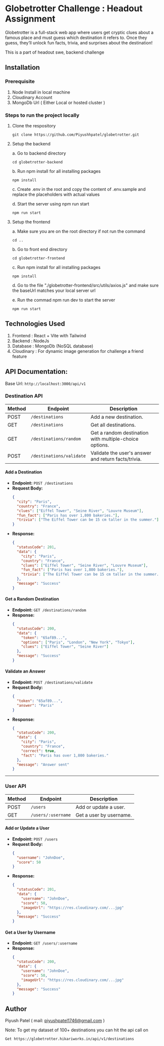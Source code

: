 # Globetrotter Challenge : Headout Assignment

Globetrotter is a full-stack web app where users get cryptic clues about a famous place and must guess which destination it refers to. Once they guess, they’ll unlock fun facts, trivia, and surprises about the destination!

This is a part of headout swe, backend challenge

## Installation

### Prerequisite

1. Node Install in local machine
2. Cloudinary Account
3. MongoDb Url ( Either Local or hosted cluster )

### Steps to run the project locally

1.  Clone the respository

    ```
    git clone https://github.com/Piyushhpatel/globetrotter.git
    ```

2.  Setup the backend

    a. Go to backend directory

        cd globetrotter-backend

    b. Run npm install for all installing packages

        npm install

    c. Create .env in the root and copy the content of .env.sample and replace the placeholders with actual values

    d. Start the server using npm run start

        npm run start

3.  Setup the frontend

    a. Make sure you are on the root directory if not run the command

        cd ..

    b. Go to front end directory

        cd globetrotter-frontend

    c. Run npm install for all installing packages

        npm install

    d. Go to the file "./globetrotter-frontend/src/utils/axios.js" and make sure the baseUrl matches your local server url

    e. Run the commad npm run dev to start the server

        npm run start

## Technologies Used

1. Frontend : React + Vite with Tailwind
2. Backend : NodeJs
3. Database : MongoDb (NoSQL database)
4. Cloudinary : For dynamic image generation for challenge a friend feature

## API Documentation:

Base Url: `http://localhost:3000/api/v1`

### Destination API

| Method | Endpoint                 | Description                                            |
| ------ | ------------------------ | ------------------------------------------------------ |
| POST   | `/destinations`          | Add a new destination.                                 |
| GET    | `/destinations`          | Get all destinations.                                  |
| GET    | `/destinations/random`   | Get a random destination with multiple-choice options. |
| POST   | `/destinations/validate` | Validate the user's answer and return facts/trivia.    |

#### Add a Destination

- **Endpoint:** `POST /destinations`
- **Request Body:**
  ```json
  {
    "city": "Paris",
    "country": "France",
    "clues": ["Eiffel Tower", "Seine River", "Louvre Museum"],
    "fun_fact": ["Paris has over 1,800 bakeries."],
    "trivia": ["The Eiffel Tower can be 15 cm taller in the summer."]
  }
  ```
- **Response:**
  ```json
  {
    "statusCode": 201,
    "data": {
      "city": "Paris",
      "country": "France",
      "clues": ["Eiffel Tower", "Seine River", "Louvre Museum"],
      "fun_fact": ["Paris has over 1,800 bakeries."],
      "trivia": ["The Eiffel Tower can be 15 cm taller in the summer."]
    },
    "message": "Success"
  }
  ```

#### Get a Random Destination

- **Endpoint:** `GET /destinations/random`
- **Response:**
  ```json
  {
    "statusCode": 200,
    "data": {
      "token": "65af89...",
      "options": ["Paris", "London", "New York", "Tokyo"],
      "clues": ["Eiffel Tower", "Seine River"]
    },
    "message": "Success"
  }
  ```

#### Validate an Answer

- **Endpoint:** `POST /destinations/validate`
- **Request Body:**
  ```json
  {
    "token": "65af89...",
    "answer": "Paris"
  }
  ```
- **Response:**
  ```json
  {
    "statusCode": 200,
    "data": {
      "city": "Paris",
      "country": "France",
      "correct": true,
      "fact": "Paris has over 1,800 bakeries."
    },
    "message": "Answer sent"
  }
  ```

---

### User API

| Method | Endpoint           | Description             |
| ------ | ------------------ | ----------------------- |
| POST   | `/users`           | Add or update a user.   |
| GET    | `/users/:username` | Get a user by username. |

#### Add or Update a User

- **Endpoint:** `POST /users`
- **Request Body:**
  ```json
  {
    "username": "JohnDoe",
    "score": 50
  }
  ```
- **Response:**
  ```json
  {
    "statusCode": 201,
    "data": {
      "username": "JohnDoe",
      "score": 50,
      "imageUrl": "https://res.cloudinary.com/...jpg"
    },
    "message": "Success"
  }
  ```

#### Get a User by Username

- **Endpoint:** `GET /users/:username`
- **Response:**
  ```json
  {
    "statusCode": 200,
    "data": {
      "username": "JohnDoe",
      "score": 50,
      "imageUrl": "https://res.cloudinary.com/...jpg"
    },
    "message": "Success"
  }
  ```

## Author

Piyush Patel ( mail: piyushpatel1746@gmail.com )



Note: To get my dataset of 100+ destinations you can hit the api call on

    Get https://globetrotter.hikariworks.in/api/v1/destinations
